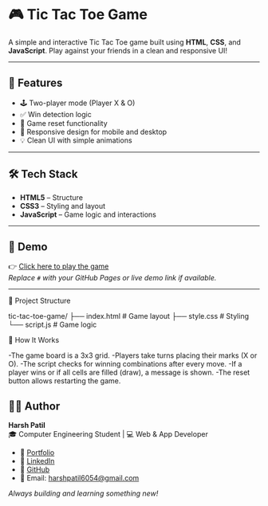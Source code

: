 # 🎮 Tic Tac Toe Game

A simple and interactive Tic Tac Toe game built using **HTML**, **CSS**, and **JavaScript**. Play against your friends in a clean and responsive UI!

---

## 📌 Features

- 🕹️ Two-player mode (Player X & O)
- ✅ Win detection logic
- 🔁 Game reset functionality
- 📱 Responsive design for mobile and desktop
- 💡 Clean UI with simple animations

---

## 🛠️ Tech Stack

- **HTML5** – Structure  
- **CSS3** – Styling and layout  
- **JavaScript** – Game logic and interactions  

---

## 🎥 Demo

👉 [Click here to play the game](https://xox-arena.netlify.app/)  
_Replace `#` with your GitHub Pages or live demo link if available._

---
📁 Project Structure

tic-tac-toe-game/
├── index.html        # Game layout
├── style.css         # Styling
└── script.js         # Game logic

🧠 How It Works

-The game board is a 3x3 grid.
-Players take turns placing their marks (X or O).
-The script checks for winning combinations after every move.
-If a player wins or if all cells are filled (draw), a message is shown.
-The reset button allows restarting the game.

## 🧑‍💻 Author

**Harsh Patil**  
🎓 Computer Engineering Student | 💻 Web & App Developer  

- 🔗 [Portfolio](https://harshvardhanpatil.netlify.app/)  
- 💼 [LinkedIn](https://www.linkedin.com/in/harshvardhan-patil-31441132b/)  
- 🐙 [GitHub](https://github.com/Harsh-Patil-07)  
- 📧 Email: harshpatil6054@gmail.com 

_Always building and learning something new!_

